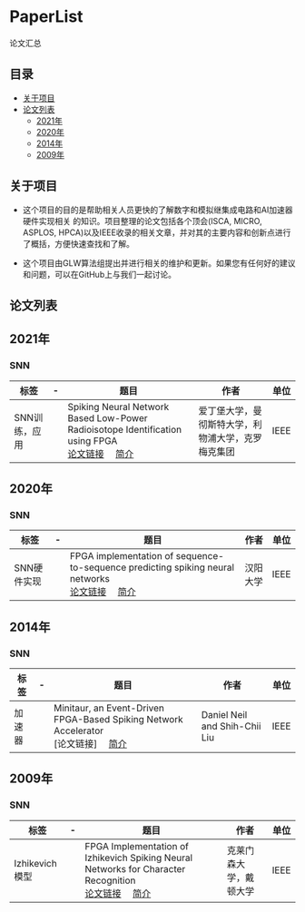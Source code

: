 # PaperList
  论文汇总
## 目录

 - [关于项目](#关于项目)
 - [论文列表](#论文列表)
   -    [2021年](#2021年)
   -    [2020年](#2020年)
   -    [2014年](#2014年)
   -    [2009年](#2009年)


## 关于项目
* 这个项目的目的是帮助相关人员更快的了解数字和模拟继集成电路和AI加速器硬件实现相关 的知识。项目整理的论文包括各个顶会(ISCA, MICRO, ASPLOS, HPCA)以及IEEE收录的相关文章，并对其的主要内容和创新点进行了概括，方便快速查找和了解。

* 这个项目由GLW算法组提出并进行相关的维护和更新。如果您有任何好的建议和问题，可以在GitHub上与我们一起讨论。


## 论文列表


## 2021年
### SNN

| 标签                       | -    | 题目                                      | 作者                           | 单位                                                 |
| ------------------------- | ---- | ------------------------------------------| --------------------------------| -------------------------------------------------- |
| SNN训练，应用  |      | Spiking Neural Network Based Low-Power Radioisotope Identification using FPGA <br>[论文链接](https://www.iscaconf.org/isca2020/papers/466100a015.pdf)      &emsp;[简介](https://github.com/GLWpaperlist/PaperList/blob/main/2021/SNN/Spiking%20Neural%20Network%20Based%20Low-Power%20%20Radioisotope%20Identification%20using%20FPGA.md)|爱丁堡大学，曼彻斯特大学，利物浦大学，克罗梅克集团                              |     IEEE                                    |
## 2020年
### SNN
| 标签                       | -    | 题目                                      | 作者                           | 单位                                                 |
| ------------------------- | ---- | ------------------------------------------| --------------------------------| -------------------------------------------------- |
| SNN硬件实现  |      |FPGA implementation of sequence-to-sequence predicting spiking neural networks<br>[论文链接](https://www.iscaconf.org/isca2020/papers/466100a015.pdf)      &emsp;[简介](https://github.com/GLWpaperlist/PaperList/blob/main/2020/SNN/FPGA%20implementation%20of%20sequence-to-sequence%20%20predicting%20spiking%20neural%20networks.md)|汉阳大学                             |     IEEE                                    |

## 2014年
### SNN
| 标签                       | -    | 题目                                      | 作者                           | 单位                                                 |
| ------------------------- | ---- | ------------------------------------------| --------------------------------| -------------------------------------------------- |
| 加速器  |      | Minitaur, an Event-Driven FPGA-Based Spiking Network Accelerator <br>[论文链接] &emsp;[简介](https://github.com/GLWpaperlist/PaperList/blob/main/2014/SNN/Minitaur%2C%20an%20Event-Driven%20FPGA-Based%20Spiking%20Network%20Accelerator.md)|Daniel Neil and Shih-Chii Liu                              |     IEEE                                    |

## 2009年
### SNN
| 标签                       | -    | 题目                                      | 作者                           | 单位                                                 |
| ------------------------- | ---- | ------------------------------------------| --------------------------------| -------------------------------------------------- |
|  Izhikevich模型 |      | FPGA Implementation of Izhikevich Spiking Neural Networks for Character Recognition <br>[论文链接](https://www.iscaconf.org/isca2020/papers/466100a015.pdf)      &emsp;[简介](https://github.com/GLWpaperlist/PaperList/blob/main/2009/SNN/FPGA%20Implementation%20of%20Izhikevich%20Spiking%20Neural%20Networks%20for%20Character%20Recognition.md)|克莱门森大学，戴顿大学                              |     IEEE                                    |
